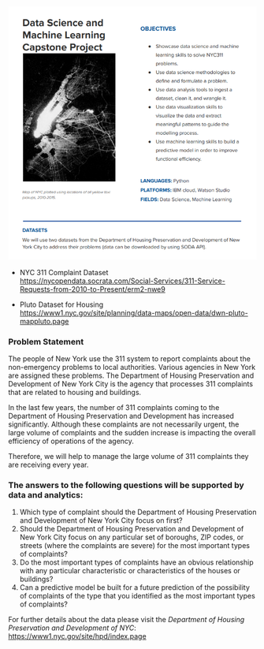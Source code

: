 <img src="NYC-311.png">

* NYC 311 Complaint Dataset <br />
https://nycopendata.socrata.com/Social-Services/311-Service-Requests-from-2010-to-Present/erm2-nwe9

* Pluto Dataset for Housing <br /> 
https://www1.nyc.gov/site/planning/data-maps/open-data/dwn-pluto-mappluto.page


### Problem Statement
The people of New York use the 311 system to report complaints about the non-emergency
problems to local authorities. Various agencies in New York are assigned these problems. The
Department of Housing Preservation and Development of New York City is the agency that
processes 311 complaints that are related to housing and buildings.

In the last few years, the number of 311 complaints coming to the Department of Housing
Preservation and Development has increased significantly. Although these complaints are not
necessarily urgent, the large volume of complaints and the sudden increase is impacting the
overall efficiency of operations of the agency.

Therefore, we will help to manage the large volume of 311 complaints they are receiving every
year.


### The answers to the following questions will be supported by data and analytics:
1. Which type of complaint should the Department of Housing Preservation and
Development of New York City focus on first?  <br />
2. Should the Department of Housing Preservation and Development of New York City focus
on any particular set of boroughs, ZIP codes, or streets (where the complaints are severe)
for the most important types of complaints?  <br />
3. Do the most important types of complaints have an obvious relationship with any
particular characteristic or characteristics of the houses or buildings?  <br />
4. Can a predictive model be built for a future prediction of the possibility of complaints of
the type that you identified as the most important types of complaints?


For further details about the data please visit the *Department of Housing Preservation and Development of NYC*: <br />
https://www1.nyc.gov/site/hpd/index.page 
